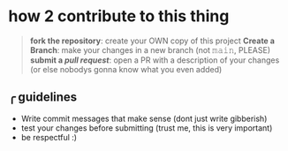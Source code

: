 # how 2 contribute to this thing

> **fork the repository**: create your OWN copy of this project
> **Create a Branch**: make your changes in a new branch (not 𝚖𝚊𝚒𝚗, PLEASE)
> **submit a *pull request***: open a PR with a description of your changes (or else nobodys gonna know what you even added)

## ╭ guidelines
- Write commit messages that make sense (dont just write gibberish)
- test your changes before submitting (trust me, this is very important)
- be respectful :)